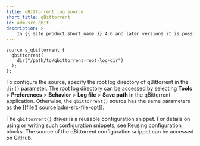 ```yaml
---
title: qBittorrent log source
short_title: qBittorrent
id: adm-src-qbit
description: >-
    In {{ site.product.short_name }} 4.6 and later versions it is possible to collect logs of the qBittorrent application.
---
```


```config
source s_qbittorrent {
  qbittorrent(
    dir("/path/to/qbittorrent-root-log-dir")
  );
};
```

To configure the source, specify the root log directory of qBittorrent in the `dir()` parameter. The root log directory can be accessed by selecting **Tools** &#62; **Preferences** &#62; **Behavior** &#62; **Log file** &#62; **Save path** in the qBittorrent application. Otherwise, the `qbittorrent()` source has the same parameters as the [[file() source|adm-src-file-opt]].

The `qbittorrent()` driver is a reusable configuration snippet. For details on using or writing such configuration snippets, see Reusing configuration blocks. The source of the qBittorrent configuration snippet can be accessed on GitHub.
